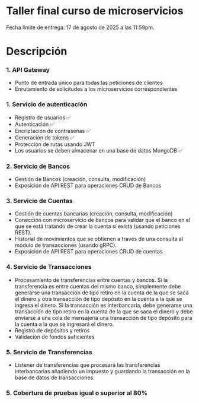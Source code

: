 # Taller final curso de microservicios

Fecha límite de entrega: 17 de agosto de 2025 a las 11:59pm.

# Descripción

### 1. API Gateway
- Punto de entrada único para todas las peticiones de clientes
- Enrutamiento de solicitudes a los microservicios correspondientes

### 1. Servicio de autenticación
- Registro de usuarios ✅
- Autenticación ✅
- Encriptación de contraseñas ✅
- Generación de tokens ✅
- Protección de rutas usando JWT 
- Los usuarios se deben almacenar en una base de datos MongoDB ✅
  
### 2. Servicio de Bancos
- Gestión de Bancos (creación, consulta, modificación)
- Exposición de API REST para operaciones CRUD de Bancos

### 3. Servicio de Cuentas
- Gestión de cuentas bancarias (creación, consulta, modificación)
- Conección con microservicio de bancos para validar que el banco en el que se está tratando de crear la cuenta sí exista (usando peticiones REST).
- Historial de movimientos que se obtienen a través de una consulta al módulo de transacciones (usando gRPC).
- Exposición de API REST para operaciones CRUD de cuentas

### 4. Servicio de Transacciones
- Procesamiento de transferencias entre cuentas y bancos. Si la transferencia es entre cuentas del mismo banco, simplemente debe generarse una transacción de tipo retiro en la cuenta de la que se saca el dinero y otra transacción de tipo depósito en la cuenta a la que se ingresa el dinero. Si la transacción es interbancaria, debe generarse una transacción de tipo retiro en la cuenta de la que se saca el dinero y debe enviarse a una cola de mensajería una transacción de tipo depósito para la cuenta a la que se ingresará el dinero.
- Registro de depósitos y retiros
- Validación de fondos suficientes

### 5. Servicio de Transferencias
- Listener de transferencias que procesará las transferencias interbancarias añadiendo un impuesto y guardando la transacción en la base de datos de transacciones.

### 5. Cobertura de pruebas igual o superior al 80%
